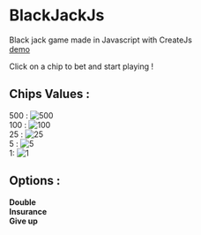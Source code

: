 # BlackJackJs  
Black jack game made in Javascript with CreateJs  
[demo](https://oli8.github.io/BlackJackJs)  

Click on a chip to bet and start playing !  

## Chips Values :  
500 : ![500](https://raw.githubusercontent.com/Oli8/BlackJackJs/master/assets/PNG/Chips/chipBlueWhite_side.png)  
100 : ![100](https://raw.githubusercontent.com/Oli8/BlackJackJs/master/assets/PNG/Chips/chipBlackWhite_side.png)   
25 : ![25](https://raw.githubusercontent.com/Oli8/BlackJackJs/master/assets/PNG/Chips/chipGreenWhite_side.png)    
5 : ![5](https://raw.githubusercontent.com/Oli8/BlackJackJs/master/assets/PNG/Chips/chipRedWhite_side.png)    
1: ![1](https://raw.githubusercontent.com/Oli8/BlackJackJs/master/assets/PNG/Chips/chipWhiteBlue_side.png)  

## Options :
**Double**  
**Insurance**  
**Give up**  
